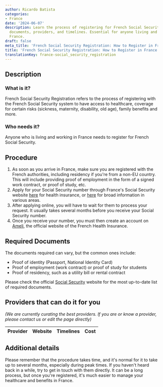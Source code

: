 ```yaml
---
author: Ricardo Batista
categories:
- France
date: '2024-06-07'
description: Learn the process of registering for French Social Security, required
  documents, providers, and timelines. Essential for anyone living and working in
  France.
draft: false
meta_title: 'French Social Security Registration: How to Register in France'
title: 'French Social Security Registration: How to Register in France'
translationKey: france-social_security_registration
---
```



## Description
### What is it?
French Social Security Registration refers to the process of registering with the French Social Security system to have access to healthcare, coverage for certain risks (sickness, maternity, disability, old age), family benefits and more. 

### Who needs it?
Anyone who is living and working in France needs to register for French Social Security.

## Procedure
1. As soon as you arrive in France, make sure you are registered with the French authorities, including residency if you're from a non-EU country. This will include providing proof of employment in the form of a signed work contract, or proof of study, etc.
2. Apply for your Social Security number through France's Social Security website [here](https://www.ameli.fr/) for health insurance, or [here](https://www.cleiss.fr/) for broad information in various areas.
3. After applying online, you will have to wait for them to process your request. It usually takes several months before you receive your Social Security number.
4. Once you receive your number, you must then create an account on [Ameli](https://assure.ameli.fr/PortailAS/appmanager/PortailAS/assure?_somtc=true), the official website of the French Health Insurance. 

## Required Documents
The documents required can vary, but the common ones include:
 - Proof of identity (Passport, National Identity Card)
 - Proof of employment (work contract) or proof of study for students
 - Proof of residency, such as a utility bill or rental contract

Please check the official [Social Security](https://www.ameli.fr/) website for the most up-to-date list of required documents.

## Providers that can do it for you

_(We are currently curating the best providers. If you are or know a provider, please contact us or edit the page directly)_

| Provider        |     Website     |     Timelines    |       Cost      |
| --------------- | --------------- |  :-------------: | :-------------: |

## Additional details
Please remember that the procedure takes time, and it's normal for it to take up to several months, especially during peak times. If you haven't heard back in a while, try to get in touch with them directly. It can be a long process, but once you're registered, it's much easier to manage your healthcare and benefits in France.